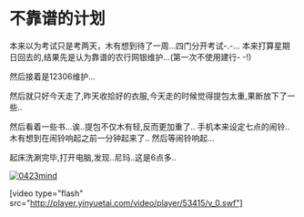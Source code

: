 # 不靠谱的计划

本来以为考试只是考两天，木有想到待了一周...四门分开考试-.-... 本来打算星期日回去的,结果先是认为靠谱的农行网银维护...(第一次不使用建行- -!) 

然后接着是12306维护... 

然后就只好今天走了,昨天收拾好的衣服,今天走的时候觉得提包太重,果断放下了一些.. 

然后看着一些书...诶..提包不仅木有轻,反而更加重了.. 手机本来设定七点的闹铃..木有想到在闹铃响起之前一分钟起来了.. 然后等闹铃响起...

起床洗涮完毕,打开电脑,发现..尼玛..这是6点多.. 
 
[![0423mind](https://attachment.soulteary.com/2012/04/23/0423mind.gif "0423mind")](https://attachment.soulteary.com/2012/04/23/0423mind.gif)

[video type="flash" src="http://player.yinyuetai.com/video/player/53415/v_0.swf"]

